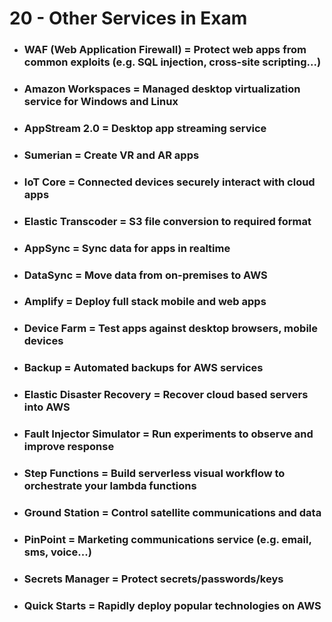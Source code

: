 # 20 - Other Services in Exam

- ### **WAF (Web Application Firewall)** = Protect web apps from common exploits (e.g. SQL injection, cross-site scripting...)
- ### **Amazon Workspaces** = Managed desktop virtualization service for Windows and Linux
- ### **AppStream 2.0** = Desktop app streaming service
- ### **Sumerian** = Create VR and AR apps
- ### **IoT Core** = Connected devices securely interact with cloud apps
- ### **Elastic Transcoder** = S3 file conversion to required format
- ### **AppSync** = Sync data for apps in realtime
- ### **DataSync** = Move data from on-premises to AWS
- ### **Amplify** = Deploy full stack mobile and web apps
- ### **Device Farm** = Test apps against desktop browsers, mobile devices
- ### **Backup** = Automated backups for AWS services
- ### **Elastic Disaster Recovery** = Recover cloud based servers into AWS
- ### **Fault Injector Simulator** = Run experiments to observe and improve response
- ### **Step Functions** = Build serverless visual workflow to orchestrate your lambda functions
- ### **Ground Station** = Control satellite communications and data
- ### **PinPoint** = Marketing communications service (e.g. email, sms, voice...)
- ### **Secrets Manager** = Protect secrets/passwords/keys
- ### **Quick Starts** = Rapidly deploy popular technologies on AWS